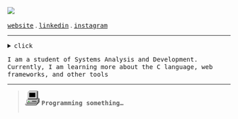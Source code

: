 ![](https://readme-typing-svg.demolab.com?font=Fira+Code&pause=1000&color=EDEDED&random=false&width=435&lines=Hello,+my+name+is+Guilherme!)

<samp><a href="https://guisousa.site/">website</a></samp> . <samp><a href="https://www.linkedin.com/in/uguisousa/"> linkedin</a></samp> . <samp><a href="https://www.instagram.com/uguisousa"> instagram</a></samp>

 <hr>

<details><summary><samp>click </samp></summary>
  
```rust
public class Main {
    public static void main(String[] args) {
        System.out.println("Welcome!");
    }
}

```
<br>


|  <img width="33" src="linux-computer.gif"></img>  | [![Top Langs](https://github-readme-stats.vercel.app/api/top-langs/?username=uguisousa&count_private=true&layout=compact&theme=dark&langs_count=99&hide_border=true&bg_color=0000&custom_title=Languages&hide_progress=true)](https://github.com/uguisousa) |
|-------|--------|


</details>


<samp>I am a student of Systems Analysis and Development. Currently, I am learning more about the C language, web frameworks, and other tools</samp>

<hr>

<blockquote>
 <img width="33" src="my_computer_animated_commission_by_wrim_d5iuujc.gif"> <samp><b>Programming something…</b></samp><br>

  <table>


 </table>
</blockquote>







